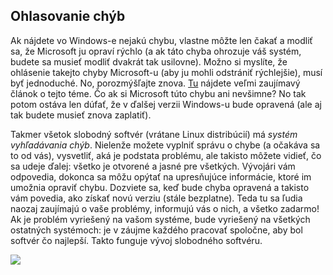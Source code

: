 ﻿



<h2>Ohlasovanie chýb</h2>

Ak nájdete vo Windows-e nejakú chybu, vlastne môžte len  čakať a modliť sa, že Microsoft ju opraví rýchlo (a ak táto chyba ohrozuje váš systém, budete sa musieť modliť dvakrát tak usilovne). Možno si myslíte, že ohlásenie takejto chyby Microsoft-u (aby ju mohli odstrániť rýchlejšie), musí byť jednoduché. No, porozmýšľajte znova. <a href="http://www.oreillynet.com/mac/blog/2002/06/mission_impossible_submitting.html">Tu</a> nájdete veľmi zaujímavý článok o tejto téme. Čo ak si Microsoft túto chybu ani nevšimne? No tak potom ostáva len dúfať, že v ďalšej verzii Windows-u bude opravená (ale aj tak budete musieť znova zaplatiť).

Takmer všetok slobodný softvér (vrátane Linux distribúcií) má <i>systém vyhľadávania chýb</i>. Nielenže možete vyplniť správu o chybe (a očakáva sa to od vás), vysvetliť, aká je podstata problému, ale takisto môžete vidieť, čo sa udeje ďalej: všetko je otvorené a jasné pre všetkých. Vývojári vám odpovedia, dokonca sa môžu opýtať na upresňujúce informácie, ktoré im umožnia opraviť chybu. Dozviete sa, keď bude chyba opravená a takisto vám povedia, ako získať novú verziu (stále bezplatne). Teda tu sa ľudia naozaj zaujímajú o vaše problémy, informujú vás o nich, a všetko zadarmo! Ak je problém vyriešený na vašom systéme, bude vyriešený na všetkých ostatných systémoch: je v záujme každého pracovať spoločne, aby bol softvér čo najlepší. Takto funguje vývoj slobodného softvéru.

<img src="Images/report_bugs_thumb.png" />




